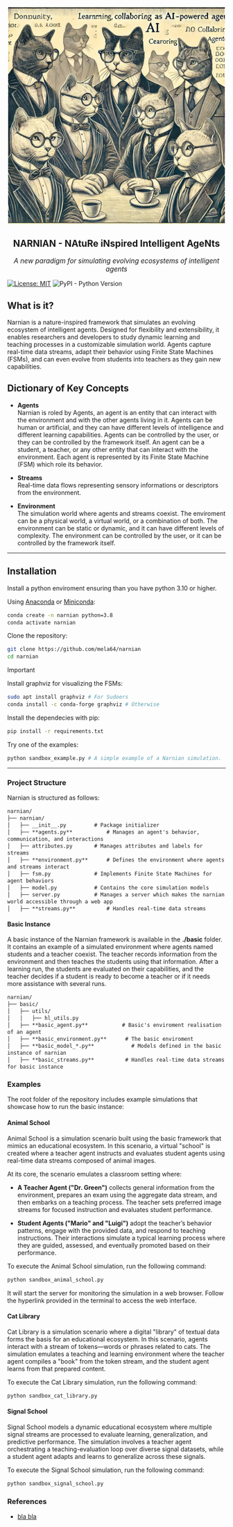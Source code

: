 
<!-- PROJECT LOGO -->
<br />
<div align="center">
  <img src="imgs/its_cat_community.jpg" alt="Logo" width="500" height="500">
  <h2 align="center">NARNIAN - NAtuRe iNspired Intelligent AgeNts</h3>

  <p align="center" style="font-size: 1.1em; font-style: italic;">
    A new paradigm for simulating evolving ecosystems of intelligent agents
  </p>
</div>

[![License: MIT](https://img.shields.io/badge/License-MIT-yellow.svg)](https://opensource.org/licenses/MIT) ![PyPI - Python Version](https://img.shields.io/pypi/pyversions/django)


## What is it?

Narnian is a nature-inspired framework that simulates an evolving ecosystem of intelligent agents. Designed for flexibility and extensibility, it enables researchers and developers to study dynamic learning and teaching processes in a customizable simulation world. Agents capture real-time data streams, adapt their behavior using Finite State Machines (FSMs), and can even evolve from students into teachers as they gain new capabilities.

## Dictionary of Key Concepts

- **Agents**  
  Narnian is roled by Agents, an agent is an entity that can interact with the environment and with the other agents living in it. Agents can be human or artificial, and they can have different levels of intelligence and different learning capabilities. Agents can be controlled by the user, or they can be controlled by the framework itself. An agent can be a student, a teacher, or any other entity that can interact with the environment. Each agent is represented by its Finite State Machine (FSM) which role its behavior.

- **Streams**  
  Real-time data flows representing sensory informations or descriptors from the environment.

- **Environment**  
  The simulation world where agents and streams coexist. The enviroment can be a physical world, a virtual world, or a combination of both. The environment can be static or dynamic, and it can have different levels of complexity. The environment can be controlled by the user, or it can be controlled by the framework itself. 

---

## Installation

Install a python enviroment ensuring than you have python 3.10 or higher.

Using [Anaconda](https://www.anaconda.com/products/individual) or [Miniconda](https://docs.conda.io/en/latest/miniconda.html): 


```bash
conda create -n narnian python=3.8
conda activate narnian
```

Clone the repository:

```bash
git clone https://github.com/mela64/narnian
cd narnian
```

> [!IMPORTANT]
> Install graphviz for visualizing the FSMs:
> ```bash
> sudo apt install graphviz # For Sudoers
> conda install -c conda-forge graphviz # Otherwise
> ```

Install the dependecies with pip:

```bash
pip install -r requirements.txt
```

Try one of the examples:

```bash
python sandbox_example.py # A simple example of a Narnian simulation.
```

---

### Project Structure

Narnian is structured as follows:

```
narnian/
├── narnian/
│   ├── __init__.py         # Package initializer
│   ├── **agents.py**           # Manages an agent's behavior, communication, and interactions
│   ├── attributes.py       # Manages attributes and labels for streams
│   ├── **environment.py**      # Defines the environment where agents and streams interact
│   ├── fsm.py              # Implements Finite State Machines for agent behaviors
│   ├── model.py            # Contains the core simulation models
│   ├── server.py           # Manages a server which makes the narnian world accessible through a web app
│   ├── **streams.py**          # Handles real-time data streams      
```

#### Basic Instance
A basic instance of the Narnian framework is available in the **./basic** folder. It contains an example of a simulated environment where agents named students and a teacher coexist. The teacher records information from the environment and then teaches the students using that information. After a learning run, the students are evaluated on their capabilities, and the teacher decides if a student is ready to become a teacher or if it needs more assistance with several runs.

```
narnian/
├── basic/
│   ├── utils/
│   │   ├── hl_utils.py
│   ├── **basic_agent.py**           # Basic's enviroment realisation of an agent
│   ├── **basic_environment.py**      # The basic enviroment 
│   ├── **basic_model_*.py**            # Models defined in the basic instance of narnian
│   ├── **basic_streams.py**          # Handles real-time data streams for basic instance   
```

### Examples

The root folder of the repository includes example simulations that showcase how to run the basic instance:

#### Animal School
Animal School is a simulation scenario built using the basic framework that mimics an educational ecosystem. In this scenario, a virtual "school" is created where a teacher agent instructs and evaluates student agents using real-time data streams composed of animal images.

At its core, the scenario emulates a classroom setting where:

- **A Teacher Agent ("Dr. Green")** collects general information from the environment, prepares an exam using the aggregate data stream, and then embarks on a teaching process. The teacher sets preferred image streams for focused instruction and evaluates student performance.

- **Student Agents ("Mario" and "Luigi")** adopt the teacher’s behavior patterns, engage with the provided data, and respond to teaching instructions. Their interactions simulate a typical learning process where they are guided, assessed, and eventually promoted based on their performance.

To execute the Animal School simulation, run the following command:

```bash
python sandbox_animal_school.py
```

It will start the server for monitoring
the simulation in a web browser. Follow the hyperlink provided in the terminal to access the web interface.

#### Cat Library
Cat Library is a simulation scenario where a digital "library" of textual data forms the basis for an educational ecosystem. In this scenario, agents interact with a stream of tokens—words or phrases related to cats. The simulation emulates a teaching and learning environment where the teacher agent compiles a "book" from the token stream, and the student agent learns from that prepared content.

To execute the Cat Library simulation, run the following command:

```bash
python sandbox_cat_library.py
```

#### Signal School
Signal School models a dynamic educational ecosystem where multiple signal streams are processed to evaluate learning, generalization, and predictive performance. The simulation involves a teacher agent orchestrating a teaching-evaluation loop over diverse signal datasets, while a student agent adapts and learns to generalize across these signals.

To execute the Signal School simulation, run the following command:

```bash
python sandbox_signal_school.py
```


### References

- [bla bla](https://arxiv.org/abs)

